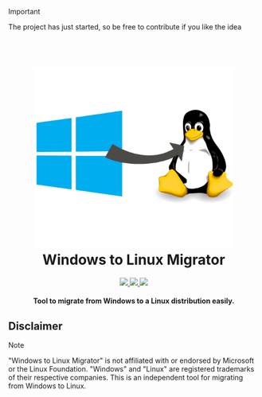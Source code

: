 > [!IMPORTANT]
> The project has just started, so be free to contribute if you like the idea

<h1 align="center">
  <br>
  <img src="./images/windows-to-linux.png" alt="Logo" width="400"></a>
  <br>
  Windows to Linux Migrator
  <br>
</h1>

<p align="center">
  <a href="https://saythanks.io/to/FrecceNere">
      <img src="https://img.shields.io/badge/Say%20Thanks-!-1EAEDB.svg">
  </a>
  <a href="https://ko-fi.com/freccenere">
    <img src="https://img.shields.io/badge/$-donate-ff69b4.svg?maxAge=2592000&amp;style=flat">
  </a>
  <a href="./LICENSE">
    <img src="https://img.shields.io/github/license/FrecceNere/windows-to-linux-migrator">
  </a>
</p>
<!--
<p align="center">
  <a href="#features">Features</a> •
  <a></a>
  <a href="#how-to-use">How To Use</a> •
  <a href="#download">Download</a> •
</p>
-->

<h4 align="center">Tool to migrate from Windows to a Linux distribution easily</a>.</43>

## Disclaimer

> [!NOTE]
> "Windows to Linux Migrator" is not affiliated with or endorsed by Microsoft or the Linux Foundation. "Windows" and "Linux" are registered trademarks of their respective companies. This is an independent tool for migrating from Windows to Linux.

